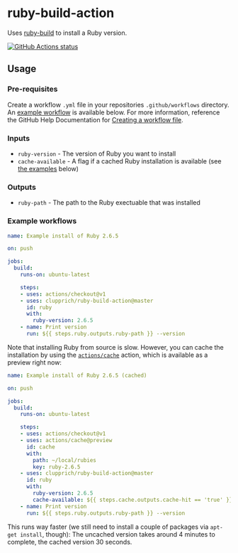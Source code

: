 # ruby-build-action

Uses [ruby-build](https://github.com/rbenv/ruby-build) to install a Ruby version.

<a href="https://github.com/clupprich/ruby-build-action"><img alt="GitHub Actions status" src="https://github.com/clupprich/ruby-build-action/workflows/Tests/badge.svg"></a>

## Usage

### Pre-requisites

Create a workflow `.yml` file in your repositories `.github/workflows` directory. An [example workflow](#example-workflows) is available below. For more information, reference the GitHub Help Documentation for [Creating a workflow file](https://help.github.com/en/articles/configuring-a-workflow#creating-a-workflow-file).

### Inputs

* `ruby-version` - The version of Ruby you want to install
* `cache-available` - A flag if a cached Ruby installation is available (see [the examples](#example-workflows) below)

### Outputs

* `ruby-path` - The path to the Ruby exectuable that was installed

### Example workflows

```yaml
name: Example install of Ruby 2.6.5

on: push

jobs:
  build:
    runs-on: ubuntu-latest

    steps:
    - uses: actions/checkout@v1
    - uses: clupprich/ruby-build-action@master
      id: ruby
      with:
        ruby-version: 2.6.5
    - name: Print version
      run: ${{ steps.ruby.outputs.ruby-path }} --version
```

Note that installing Ruby from source is slow. However, you can cache the installation by using the [`actions/cache`](https://github.com/actions/cache) action, which is available as a preview right now:


```yaml
name: Example install of Ruby 2.6.5 (cached)

on: push

jobs:
  build:
    runs-on: ubuntu-latest

    steps:
    - uses: actions/checkout@v1
    - uses: actions/cache@preview
      id: cache
      with:
        path: ~/local/rubies
        key: ruby-2.6.5
    - uses: clupprich/ruby-build-action@master
      id: ruby
      with:
        ruby-version: 2.6.5
        cache-available: ${{ steps.cache.outputs.cache-hit == 'true' }}
    - name: Print version
      run: ${{ steps.ruby.outputs.ruby-path }} --version
```

This runs way faster (we still need to install a couple of packages via `apt-get install`, though): The uncached version takes around 4 minutes to complete, the cached version 30 seconds.
